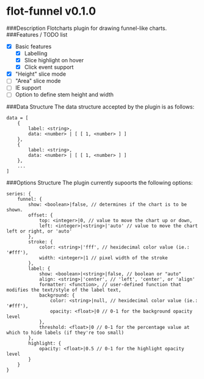 flot-funnel v0.1.0
===========

###Description
Flotcharts plugin for drawing funnel-like charts.
###Features / TODO list
- [X] Basic features
	- [X] Labelling
	- [X] Slice highlight on hover
	- [X] Click event support
- [X] "Height" slice mode
- [ ] "Area" slice mode
- [ ] IE support
- [ ] Option to define stem height and width

###Data Structure
The data structure accepted by the plugin is as follows:
```
data = [
	{
		label: <string>,
		data: <number> | [ [ 1, <number> ] ]
	},  
	{	
		label: <string>,
		data: <number> | [ [ 1, <number> ] ]
	},
	...
]

```

###Options Structure
The plugin currently supoorts the following options:
```
series: {
	funnel: {
		show: <boolean>|false, // determines if the chart is to be shown. 
		offset: {
			top: <integer>|0, // value to move the chart up or down,
			left: <integer>|<string>|'auto' // value to move the chart left or right, or 'auto'
		},
		stroke: {
			color: <string>|'fff', // hexidecimal color value (ie.: '#fff'),
			width: <integer>|1 // pixel width of the stroke
		},
		label: {
			show: <boolean>|<string>|false, // boolean or "auto"
			align: <string>|'center', // 'left', 'center', or 'align'
			formatter: <function>, // user-defined function that modifies the text/style of the label text,
			background: {
				color: <string>|null, // hexidecimal color value (ie.: '#fff'),
				opacity: <float>|0 // 0-1 for the background opacity level
			},
			threshold: <float>|0 // 0-1 for the percentage value at which to hide labels (if they're too small)
		},
		highlight: {
			opacity: <float>|0.5 // 0-1 for the highlight opacity level
		}
	}
}
```
